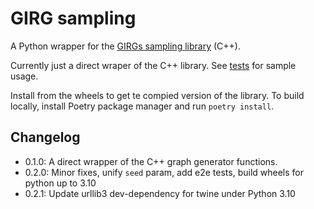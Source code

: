 # GIRG sampling

A Python wrapper for the [GIRGs sampling library](https://github.com/chistopher/girgs) (C++).

Currently just a direct wraper of the C++ library. See [tests](https://github.com/gavento/girg-sampling/blob/master/tests/test_basic.py) for sample usage.

Install from the wheels to get te compied version of the library.
To build locally, install Poetry package manager and run `poetry install`.

## Changelog

* 0.1.0: A direct wrapper of the C++ graph generator functions.
* 0.2.0: Minor fixes, unify `seed` param, add e2e tests, build wheels for python up to 3.10
* 0.2.1: Update urllib3 dev-dependency for twine under Python 3.10
